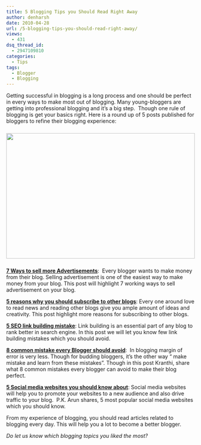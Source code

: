 ```yaml
---
title: 5 Blogging Tips you Should Read Right Away
author: denharsh
date: 2010-04-28
url: /5-blogging-tips-you-should-read-right-away/
views:
  - 431
dsq_thread_id:
  - 2947109810
categories:
  - Tips
tags:
  - Blogger
  - Blogging
---
```

Getting successful in blogging is a long process and one should be perfect in every ways to make most out of blogging. Many young-bloggers are getting into professional blogging and it’s a big step.  Though one rule of blogging is get your basics right. Here is a round up of 5 posts published for bloggers to refine their blogging experience:

<p style="text-align: center">
  <a href="http://cdn.devilsworkshop.org/files/2010/04/bloggingtips.jpg"><img class="wp-image-51908" style="float: none;margin: 10px auto;border-width: 0px" src="http://cdn.devilsworkshop.org/files/2010/04/bloggingtips_thumb.jpg" border="0" alt="" width="504" height="335" /></a> <a href="http://www.flickr.com/photos/reinante/3961344068/" onclick="_gaq.push(['_trackEvent', 'outbound-article', 'http://www.flickr.com/photos/reinante/3961344068/', '<Image Credit>']);" target="_blank"><Image Credit></a>
</p>

<a href="http://devilsworkshop.org/top-7-ways-to-sell-more-ads-on-your-blog/" target="_blank"><strong>7 Ways to sell more Advertisements</strong></a>:  Every blogger wants to make money from their blog. Selling advertisement is one of the easiest way to make money from your blog. This post will highlight 7 working ways to sell advertisement on your blog.

<a href="http://devilsworkshop.org/5-reasons-why-a-blogger-should-subscribe-to-other-blogs/" target="_blank"><strong>5 reasons why you should subscribe to other blogs</strong></a>: Every one around love to read news and reading other blogs give you ample amount of ideas and creativity. This post highlight more reasons for subscribing to other blogs.

<a href="http://devilsworkshop.org/5-deadly-seo-link-building-mistakes-that-you-must-know-to-build-a-better-blog/" target="_blank"><strong>5 SEO link building mistake</strong></a>: Link building is an essential part of any blog to rank better in search engine. In this post we will let you know few link building mistakes which you should avoid.

<a href="http://devilsworkshop.org/8-common-mistakes-every-webmaster-blogger-should-avoid/" target="_blank"><strong>8 common mistake every Blogger should avoid</strong></a>:  In blogging margin of error is very less. Though for budding bloggers, it’s the other way “ make mistake and learn from these mistakes”. Though in this post Kranthi, share what 8 common mistakes every blogger can avoid to make their blog perfect.

<a href="http://devilsworkshop.org/top-5-social-media-sites-you-need-to-know-about/" target="_blank"><strong>5 Social media websites you should know about</strong></a>: Social media websites will help you to promote your websites to a new audience and also drive traffic to your blog.  P.K. Arun shares, 5 most popular social media websites which you should know.

From my experience of blogging, you should read articles related to blogging every day. This will help you a lot to become a better blogger.

*Do let us know which blogging topics you liked the most?*
